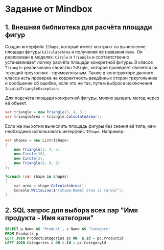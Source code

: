 # Задание от Mindbox
## 1. Внешняя библиотека для расчёта площади фигур
Создан интерфейс `IShape`, который имеет контракт на вычисление площади фигуры `CalculateArea` и получения её названия `Name`.
Он реализован в моделях: `Circle` и `Triangle` и соответственно устанавливает логику расчёта площади конкретной фигуры.
В классе `Triangle` реализовано свойство `IsRight`, которое проверяет является ли текущий треуголник - прямоугольным.
Также в конструкторе данного класса есть проверка на корректность введённых сторон треугольника и сообщение об ошибке,
если это не так, путем выброса исключения `InvalidTriangleException`.

Для подсчёта площади конкретной фигуры, можно вызвать метод через её объект.
```csharp
var triangle = new Triangle(3, 4, 5);
var triangleArea = triangle.CalculateArea();
```
Если же мы хотим вычислить площадь фигуры без знания её типа, нам необходимо использовать интерфейс `IShape`.
Например:
```csharp
var shapes = new List<IShape>
{
    new Triangle(3, 4, 5),
    new Circle(10),
    new Circle(5),
    new Triangle(8, 8, 9)
};

foreach (var shape in shapes)
{
    var area = shape.CalculateArea();
    Console.WriteLine($"{shape.Name} area is {area}");
}
```

## 2. SQL запрос для выбора всех пар "Имя продукта - Имя категории"
```sql
SELECT p.Name AS 'Product', c.Name AS 'Category'
FROM Products p
LEFT JOIN ProductCategories pc ON  p.Id = pc.ProductId
LEFT JOIN Categories c ON c.Id = pc.CategoryId
```